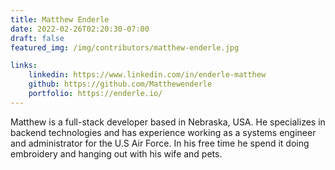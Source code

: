 ```yaml
---
title: Matthew Enderle
date: 2022-02-26T02:20:30-07:00
draft: false
featured_img: /img/contributors/matthew-enderle.jpg

links: 
    linkedin: https://www.linkedin.com/in/enderle-matthew
    github: https://github.com/Matthewenderle
    portfolio: https://enderle.io/
---
```


Matthew is a full-stack developer based in Nebraska, USA. He specializes in backend technologies and has experience working as a systems engineer and administrator for the U.S Air Force. In his free time he spend it doing embroidery and hanging out with his wife and pets.
